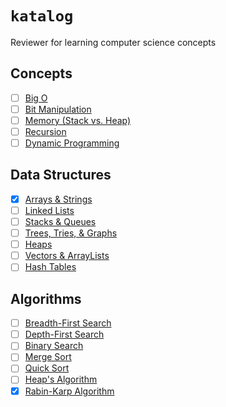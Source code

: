 # `katalog`

Reviewer for learning computer science concepts

## Concepts
- [ ] [Big O](https://github.com/rjbernaldo/katalog/tree/master/concepts/big-o.md)
- [ ] [Bit Manipulation]()
- [ ] [Memory (Stack vs. Heap)]()
- [ ] [Recursion]()
- [ ] [Dynamic Programming]()

## Data Structures
- [x] [Arrays & Strings](https://github.com/rjbernaldo/katalog/tree/master/data-structures/arrays-and-strings.md)
- [ ] [Linked Lists](https://github.com/rjbernaldo/katalog/tree/master/data-structures/linked-lists.md)
- [ ] [Stacks & Queues](https://github.com/rjbernaldo/katalog/tree/master/data-structures/stacks-and-queues.md)
- [ ] [Trees, Tries, & Graphs]()
- [ ] [Heaps]()
- [ ] [Vectors & ArrayLists]()
- [ ] [Hash Tables]()

## Algorithms
- [ ] [Breadth-First Search]()
- [ ] [Depth-First Search]()
- [ ] [Binary Search]()
- [ ] [Merge Sort]()
- [ ] [Quick Sort]()
- [ ] [Heap's Algorithm]()
- [x] [Rabin-Karp Algorithm](https://github.com/rjbernaldo/katalog/blob/master/algorithms/rabin-karp.js)

